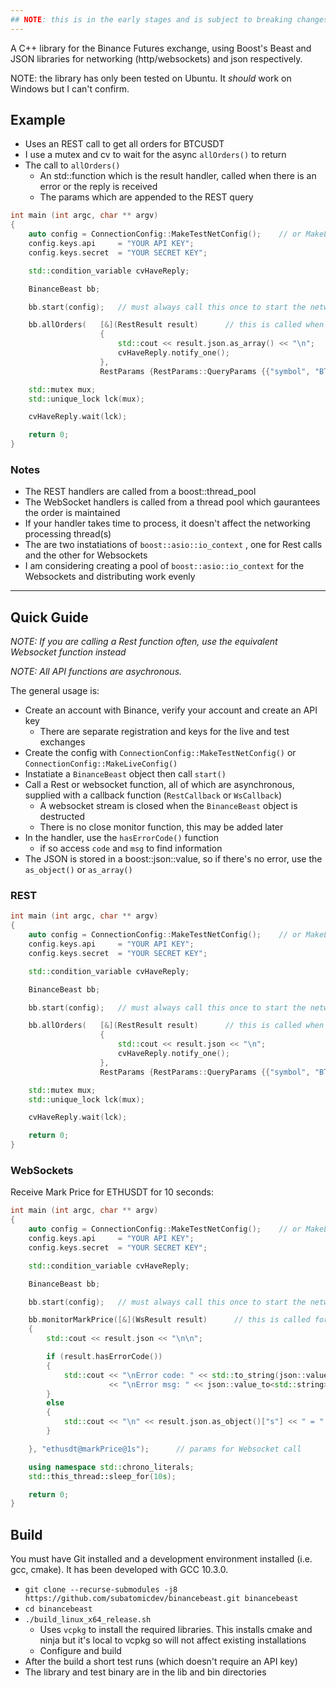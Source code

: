 ```yaml
---
## NOTE: this is in the early stages and is subject to breaking changes
---
```


A C++ library for the Binance Futures exchange, using Boost's Beast and JSON libraries for networking (http/websockets) and json respectively. 


NOTE: the library has only been tested on Ubuntu. It *should* work on Windows but I can't confirm.


## Example

* Uses an REST call to get all orders for BTCUSDT
* I use a mutex and cv to wait for the async `allOrders()` to return
* The call to `allOrders()`
  * An std::function which is the result handler, called when there is an error or the reply is received
  * The params which are appended to the REST query


```cpp
int main (int argc, char ** argv)
{
    auto config = ConnectionConfig::MakeTestNetConfig();    // or MakeLiveConfig()
    config.keys.api     = "YOUR API KEY";
    config.keys.secret  = "YOUR SECRET KEY";

    std::condition_variable cvHaveReply;

    BinanceBeast bb;

    bb.start(config);   // must always call this once to start the networking processing loop

    bb.allOrders(   [&](RestResult result)      // this is called when the reply is received or an error
                    {  
                        std::cout << result.json.as_array() << "\n";
                        cvHaveReply.notify_one();
                    },
                    RestParams {RestParams::QueryParams {{"symbol", "BTCUSDT"}}});      // params for REST call

    std::mutex mux;
    std::unique_lock lck(mux);

    cvHaveReply.wait(lck);

    return 0;
}
```

### Notes
* The REST handlers are called from a boost::thread_pool
* The WebSocket handlers is called from a thread pool which gaurantees the order is maintained
* If your handler takes time to process, it doesn't affect the networking processing thread(s)
* The are two instatiations of `boost::asio::io_context` , one for Rest calls and the other for Websockets
* I am considering creating a pool of `boost::asio::io_context` for the Websockets and distributing work evenly

---

## Quick Guide

*NOTE: If you are calling a Rest function often, use the equivalent Websocket function instead*

*NOTE: All API functions are asychronous.*

The general usage is:

- Create an account with Binance, verify your account and create an API key
  - There are separate registration and keys for the live and test exchanges
- Create the config with `ConnectionConfig::MakeTestNetConfig()` or `ConnectionConfig::MakeLiveConfig()` 
- Instatiate a `BinanceBeast` object then call `start()`
- Call a Rest or websocket function, all of which are asynchronous, supplied with a callback function (`RestCallback` or `WsCallback`)
  - A websocket stream is closed when the `BinanceBeast` object is destructed
  - There is no close monitor function, this may be added later
- In the handler, use the `hasErrorCode()` function
  - if so access `code` and `msg` to find information
- The JSON is stored in a boost::json::value, so if there's no error, use the `as_object()` or `as_array()` 



### REST
```cpp
int main (int argc, char ** argv)
{
    auto config = ConnectionConfig::MakeTestNetConfig();    // or MakeLiveConfig()
    config.keys.api     = "YOUR API KEY";
    config.keys.secret  = "YOUR SECRET KEY";

    std::condition_variable cvHaveReply;

    BinanceBeast bb;

    bb.start(config);   // must always call this once to start the networking processing loop

    bb.allOrders(   [&](RestResult result)      // this is called when the reply is received or an error
                    {  
                        std::cout << result.json << "\n";
                        cvHaveReply.notify_one();
                    },
                    RestParams {RestParams::QueryParams {{"symbol", "BTCUSDT"}}});      // params for REST call

    std::mutex mux;
    std::unique_lock lck(mux);

    cvHaveReply.wait(lck);

    return 0;
}

```

### WebSockets
Receive Mark Price for ETHUSDT for 10 seconds:

```cpp
int main (int argc, char ** argv)
{
    auto config = ConnectionConfig::MakeTestNetConfig();    // or MakeLiveConfig()
    config.keys.api     = "YOUR API KEY";
    config.keys.secret  = "YOUR SECRET KEY";

    std::condition_variable cvHaveReply;

    BinanceBeast bb;

    bb.start(config);   // must always call this once to start the networking processing loop

    bb.monitorMarkPrice([&](WsResult result)      // this is called for each message or error
    {  
        std::cout << result.json << "\n\n";

        if (result.hasErrorCode())
        {
            std::cout << "\nError code: " << std::to_string(json::value_to<std::int32_t>(result.json.as_object()["code"]))
                      << "\nError msg: " << json::value_to<std::string>(result.json.as_object()["msg"]) << "\n";
        }
        else
        {
            std::cout << "\n" << result.json.as_object()["s"] << " = " << result.json.as_object()["p"] << "\n";
        }

    }, "ethusdt@markPrice@1s");      // params for Websocket call

    using namespace std::chrono_literals;    
    std::this_thread::sleep_for(10s);

    return 0;
}
```

## Build
You must have Git installed and a development environment installed (i.e. gcc, cmake). It has been developed with GCC 10.3.0.

* `git clone --recurse-submodules -j8 https://github.com/subatomicdev/binancebeast.git binancebeast`
* `cd binancebeast`
* `./build_linux_x64_release.sh`
  *  Uses `vcpkg` to install the required libraries. This installs cmake and ninja but it's local to vcpkg so will not affect existing installations
  * Configure and build
* After the build a short test runs (which doesn't require an API key)
* The library and test binary are in the lib and bin directories
  



